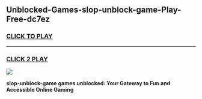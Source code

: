
## Unblocked-Games-slop-unblock-game-Play-Free-dc7ez
<h3>
<a href="https://premium76.site?title=slop-unblock-game&ref=18A1">CLICK TO PLAY</a></h3>
<hr>

<h3>
<a href="https://premium76.site?title=slop-unblock-game&ref=18A1">CLICK 2 PLAY</a>
  
</h3>

<a href="https://premium76.site?title=slop-unblock-game&ref=18A1"><img src="https://clearcache.store/games.png"></a>


**slop-unblock-game games unblocked: Your Gateway to Fun and Accessible Online Gaming**
